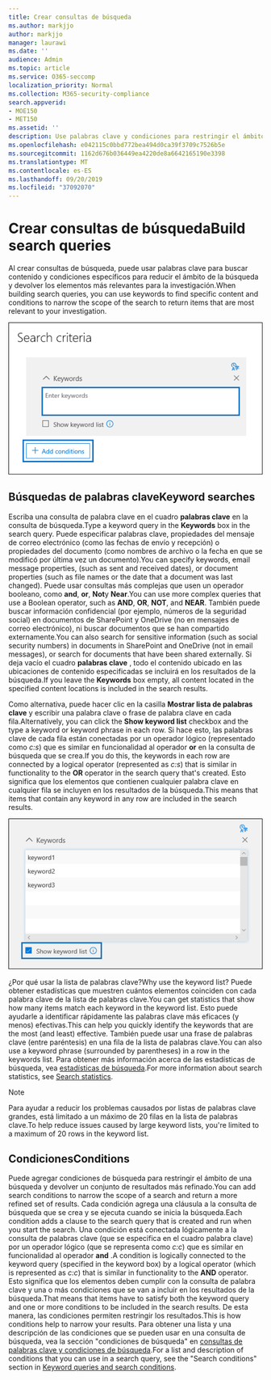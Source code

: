 ```yaml
---
title: Crear consultas de búsqueda
ms.author: markjjo
author: markjjo
manager: laurawi
ms.date: ''
audience: Admin
ms.topic: article
ms.service: O365-seccomp
localization_priority: Normal
ms.collection: M365-security-compliance
search.appverid:
- MOE150
- MET150
ms.assetid: ''
description: Use palabras clave y condiciones para restringir el ámbito de la búsqueda al buscar datos cuando use la investigación de datos en Microsoft 365.
ms.openlocfilehash: e042115c0bbd772bea494d0ca39f3709c7526b5e
ms.sourcegitcommit: 1162d676b036449ea4220de8a6642165190e3398
ms.translationtype: MT
ms.contentlocale: es-ES
ms.lasthandoff: 09/20/2019
ms.locfileid: "37092070"
---
```

# <a name="build-search-queries"></a><span data-ttu-id="86d69-103">Crear consultas de búsqueda</span><span class="sxs-lookup"><span data-stu-id="86d69-103">Build search queries</span></span>

<span data-ttu-id="86d69-104">Al crear consultas de búsqueda, puede usar palabras clave para buscar contenido y condiciones específicos para reducir el ámbito de la búsqueda y devolver los elementos más relevantes para la investigación.</span><span class="sxs-lookup"><span data-stu-id="86d69-104">When building search queries, you can use keywords to find specific content and conditions to narrow the scope of the search to return items that are most relevant to your investigation.</span></span>

![Usar palabras clave y condiciones para restringir los resultados de una búsqueda](media/SearchQueryBox.png)

## <a name="keyword-searches"></a><span data-ttu-id="86d69-106">Búsquedas de palabras clave</span><span class="sxs-lookup"><span data-stu-id="86d69-106">Keyword searches</span></span>

<span data-ttu-id="86d69-107">Escriba una consulta de palabra clave en el cuadro **palabras clave** en la consulta de búsqueda.</span><span class="sxs-lookup"><span data-stu-id="86d69-107">Type a keyword query in the **Keywords** box in the search query.</span></span> <span data-ttu-id="86d69-108">Puede especificar palabras clave, propiedades del mensaje de correo electrónico (como las fechas de envío y recepción) o propiedades del documento (como nombres de archivo o la fecha en que se modificó por última vez un documento).</span><span class="sxs-lookup"><span data-stu-id="86d69-108">You can specify keywords, email message properties, (such as sent and received dates), or document properties (such as file names or the date that a document was last changed).</span></span> <span data-ttu-id="86d69-109">Puede usar consultas más complejas que usen un operador booleano, como **and**, **or**, **Not**y **Near**.</span><span class="sxs-lookup"><span data-stu-id="86d69-109">You can use more complex queries that use a Boolean operator, such as **AND**, **OR**, **NOT**, and **NEAR**.</span></span> <span data-ttu-id="86d69-110">También puede buscar información confidencial (por ejemplo, números de la seguridad social) en documentos de SharePoint y OneDrive (no en mensajes de correo electrónico), ni buscar documentos que se han compartido externamente.</span><span class="sxs-lookup"><span data-stu-id="86d69-110">You can also search for sensitive information (such as social security numbers) in documents in SharePoint and OneDrive (not in email messages), or search for documents that have been shared externally.</span></span> <span data-ttu-id="86d69-111">Si deja vacío el cuadro **palabras clave** , todo el contenido ubicado en las ubicaciones de contenido especificadas se incluirá en los resultados de la búsqueda.</span><span class="sxs-lookup"><span data-stu-id="86d69-111">If you leave the **Keywords** box empty, all content located in the specified content locations is included in the search results.</span></span>
    
<span data-ttu-id="86d69-112">Como alternativa, puede hacer clic en la casilla **Mostrar lista de palabras clave** y escribir una palabra clave o frase de palabra clave en cada fila.</span><span class="sxs-lookup"><span data-stu-id="86d69-112">Alternatively, you can click the **Show keyword list** checkbox and the type a keyword or keyword phrase in each row.</span></span> <span data-ttu-id="86d69-113">Si hace esto, las palabras clave de cada fila están conectadas por un operador lógico (representado como *c:s*) que es similar en funcionalidad al operador **or** en la consulta de búsqueda que se crea.</span><span class="sxs-lookup"><span data-stu-id="86d69-113">If you do this, the keywords in each row are connected by a logical operator (represented as *c:s*) that is similar in functionality to the **OR** operator in the search query that's created.</span></span> <span data-ttu-id="86d69-114">Esto significa que los elementos que contienen cualquier palabra clave en cualquier fila se incluyen en los resultados de la búsqueda.</span><span class="sxs-lookup"><span data-stu-id="86d69-114">This means that items that contain any keyword in any row are included in the search results.</span></span>

![Usar la lista de palabras clave para obtener estadísticas de cada palabra clave de la consulta](media/KeywordListSearch.png)

<span data-ttu-id="86d69-116">¿Por qué usar la lista de palabras clave?</span><span class="sxs-lookup"><span data-stu-id="86d69-116">Why use the keyword list?</span></span> <span data-ttu-id="86d69-117">Puede obtener estadísticas que muestren cuántos elementos coinciden con cada palabra clave de la lista de palabras clave.</span><span class="sxs-lookup"><span data-stu-id="86d69-117">You can get statistics that show how many items match each keyword in the keyword list.</span></span> <span data-ttu-id="86d69-118">Esto puede ayudarle a identificar rápidamente las palabras clave más eficaces (y menos) efectivas.</span><span class="sxs-lookup"><span data-stu-id="86d69-118">This can help you quickly identify the keywords that are the most (and least) effective.</span></span> <span data-ttu-id="86d69-119">También puede usar una frase de palabras clave (entre paréntesis) en una fila de la lista de palabras clave.</span><span class="sxs-lookup"><span data-stu-id="86d69-119">You can also use a keyword phrase (surrounded by parentheses) in a row in the keywords list.</span></span> <span data-ttu-id="86d69-120">Para obtener más información acerca de las estadísticas de búsqueda, vea [estadísticas de búsqueda](search-statistics.md).</span><span class="sxs-lookup"><span data-stu-id="86d69-120">For more information about search statistics, see [Search statistics](search-statistics.md).</span></span>

> [!NOTE]
> <span data-ttu-id="86d69-121">Para ayudar a reducir los problemas causados por listas de palabras clave grandes, está limitado a un máximo de 20 filas en la lista de palabras clave.</span><span class="sxs-lookup"><span data-stu-id="86d69-121">To help reduce issues caused by large keyword lists, you're limited to a maximum of 20 rows in the keyword list.</span></span>

## <a name="conditions"></a><span data-ttu-id="86d69-122">Condiciones</span><span class="sxs-lookup"><span data-stu-id="86d69-122">Conditions</span></span>
    
<span data-ttu-id="86d69-123">Puede agregar condiciones de búsqueda para restringir el ámbito de una búsqueda y devolver un conjunto de resultados más refinado.</span><span class="sxs-lookup"><span data-stu-id="86d69-123">You can add search conditions to narrow the scope of a search and return a more refined set of results.</span></span> <span data-ttu-id="86d69-124">Cada condición agrega una cláusula a la consulta de búsqueda que se crea y se ejecuta cuando se inicia la búsqueda.</span><span class="sxs-lookup"><span data-stu-id="86d69-124">Each condition adds a clause to the search query that is created and run when you start the search.</span></span> <span data-ttu-id="86d69-125">Una condición está conectada lógicamente a la consulta de palabras clave (que se especifica en el cuadro palabra clave) por un operador lógico (que se representa como *c:c*) que es similar en funcionalidad al operador **and** .</span><span class="sxs-lookup"><span data-stu-id="86d69-125">A condition is logically connected to the keyword query (specified in the keyword box) by a logical operator (which is represented as *c:c*) that is similar in functionality to the **AND** operator.</span></span> <span data-ttu-id="86d69-126">Esto significa que los elementos deben cumplir con la consulta de palabra clave y una o más condiciones que se van a incluir en los resultados de la búsqueda.</span><span class="sxs-lookup"><span data-stu-id="86d69-126">That means that items have to satisfy both the keyword query and one or more conditions to be included in the search results.</span></span> <span data-ttu-id="86d69-127">De esta manera, las condiciones permiten restringir los resultados.</span><span class="sxs-lookup"><span data-stu-id="86d69-127">This is how conditions help to narrow your results.</span></span> <span data-ttu-id="86d69-128">Para obtener una lista y una descripción de las condiciones que se pueden usar en una consulta de búsqueda, vea la sección "condiciones de búsqueda" en [consultas de palabras clave y condiciones de búsqueda](keyword-queries-and-search-conditions.md#search-conditions).</span><span class="sxs-lookup"><span data-stu-id="86d69-128">For a list and description of conditions that you can use in a search query, see the "Search conditions" section in [Keyword queries and search conditions](keyword-queries-and-search-conditions.md#search-conditions).</span></span>
